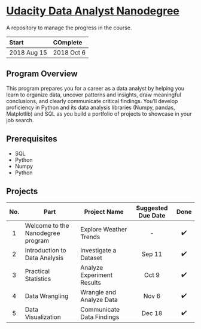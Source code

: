 # [Udacity Data Analyst Nanodegree](https://www.udacity.com/course/data-analyst-nanodegree--nd002)

A repository to manage the progress in the course.

|Start|COmplete|
|:-|:-|
|2018 Aug 15|2018 Oct 6

## Program Overview
This program prepares you for a career as a data analyst by helping you learn to organize data, uncover
patterns and insights, draw meaningful conclusions, and clearly communicate critical findings. You’ll develop
proficiency in Python and its data analysis libraries (Numpy, pandas, Matplotlib) and SQL as you build a
portfolio of projects to showcase in your job search.

## Prerequisites
- SQL
- Python
- Numpy
- Python

## Projects
| No.   | Part                              | Project Name                 | Suggested Due Date | Done              |
| :---: | --------------------------------- | ---------------------------  |:------------------:|:-----------------:|
| 1     | Welcome to the Nanodegree program |  Explore Weather Trends      | -                  |:heavy_check_mark: |
| 2     | Introduction to Data Analysis     |  Investigate a Dataset       | Sep 11             |:heavy_check_mark: |
| 3     | Practical Statistics              |  Analyze Experiment Results  | Oct 9              |:heavy_check_mark: |
| 4     | Data Wrangling                    |  Wrangle and Analyze Data    | Nov 6              |:heavy_check_mark: |
| 5     | Data Visualization                |  Communicate Data Findings   | Dec 18             |:heavy_check_mark: |

